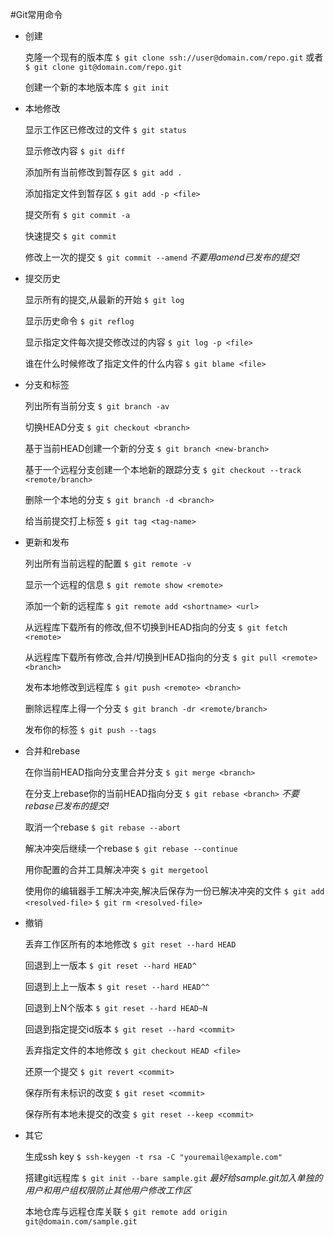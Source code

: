 #Git常用命令

* 创建

    克隆一个现有的版本库 `$ git clone ssh://user@domain.com/repo.git` 或者 `$ git clone git@domain.com/repo.git`

    创建一个新的本地版本库 `$ git init`

* 本地修改

    显示工作区已修改过的文件 `$ git status`

    显示修改内容 `$ git diff`

    添加所有当前修改到暂存区 `$ git add .`

    添加指定文件到暂存区 `$ git add -p <file>`

    提交所有 `$ git commit -a`

    快速提交 `$ git commit`

    修改上一次的提交 `$ git commit --amend` _不要用amend已发布的提交!_

* 提交历史

    显示所有的提交,从最新的开始 `$ git log`

    显示历史命令 `$ git reflog`

    显示指定文件每次提交修改过的内容 `$ git log -p <file>`

    谁在什么时候修改了指定文件的什么内容 `$ git blame <file>`

* 分支和标签

    列出所有当前分支 `$ git branch -av`

    切换HEAD分支 `$ git checkout <branch>`

    基于当前HEAD创建一个新的分支 `$ git branch <new-branch>`

    基于一个远程分支创建一个本地新的跟踪分支 `$ git checkout --track <remote/branch>`

    删除一个本地的分支 `$ git branch -d <branch>`

    给当前提交打上标签 `$ git tag <tag-name>`

* 更新和发布

    列出所有当前远程的配置 `$ git remote -v`

    显示一个远程的信息 `$ git remote show <remote>`

    添加一个新的远程库 `$ git remote add <shortname> <url>`

    从远程库下载所有的修改,但不切换到HEAD指向的分支 `$ git fetch <remote>`

    从远程库下载所有修改,合并/切换到HEAD指向的分支 `$ git pull <remote> <branch>`

    发布本地修改到远程库 `$ git push <remote> <branch>`

    删除远程库上得一个分支 `$ git branch -dr <remote/branch>`

    发布你的标签 `$ git push --tags`

* 合并和rebase

    在你当前HEAD指向分支里合并分支 `$ git merge <branch>`

    在分支上rebase你的当前HEAD指向分支 `$ git rebase <branch>` _不要rebase已发布的提交!_

    取消一个rebase `$ git rebase --abort`

    解决冲突后继续一个rebase `$ git rebase --continue`

    用你配置的合并工具解决冲突 `$ git mergetool`

    使用你的编辑器手工解决冲突,解决后保存为一份已解决冲突的文件 `$ git add <resolved-file>` `$ git rm <resolved-file>`

* 撤销
    
    丢弃工作区所有的本地修改 `$ git reset --hard HEAD`

    回退到上一版本 `$ git reset --hard HEAD^`

    回退到上上一版本 `$ git reset --hard HEAD^^`

    回退到上N个版本 `$ git reset --hard HEAD~N`

    回退到指定提交id版本 `$ git reset --hard <commit>`

    丢弃指定文件的本地修改 `$ git checkout HEAD <file>`

    还原一个提交 `$ git revert <commit>`

    保存所有未标识的改变 `$ git reset <commit>`

    保存所有本地未提交的改变 `$ git reset --keep <commit>`

* 其它

    生成ssh key `$ ssh-keygen -t rsa -C "youremail@example.com"`

    搭建git远程库 `$ git init --bare sample.git` _最好给sample.git加入单独的用户和用户组权限防止其他用户修改工作区_ 

    本地仓库与远程仓库关联 `$ git remote add origin git@domain.com/sample.git`

    







